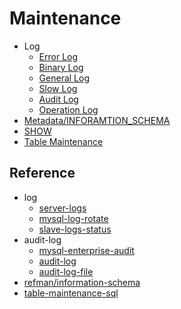 # Maintenance

- Log
  - [Error Log](log/Error_Log.md)
  - [Binary Log](log/Binary_Log.md)
  - [General Log](log/General_Log.md)
  - [Slow Log](log/Slow_Log.md)
  - [Audit Log](log/Audit_Log.md)
  - [Operation Log](log/Operation_Log.md)
- [Metadata/INFORAMTION_SCHEMA](metadata/INFORAMTION_SCHEMA.md)
- [SHOW](../../scripts/sql_mgmt/sql_show.sql)
- [Table Maintenance](table/Table.md)


## Reference

- log
  - [server-logs](https://dev.mysql.com/doc/refman/5.6/en/server-logs.html)
  - [mysql-log-rotate](https://dev.mysql.com/doc/refman/5.6/en/log-file-maintenance.html)
  - [slave-logs-status](https://dev.mysql.com/doc/refman/5.6/en/slave-logs-status.html)
- audit-log
  - [mysql-enterprise-audit](https://dev.mysql.com/doc/refman/5.6/en/mysql-enterprise-audit.html)
  - [audit-log](https://dev.mysql.com/doc/refman/5.6/en/audit-log-reference.html)
  - [audit-log-file](https://dev.mysql.com/doc/refman/5.6/en/audit-log-file.html)
- [refman/information-schema](https://dev.mysql.com/doc/refman/5.6/en/information-schema.html)
- [table-maintenance-sql](https://dev.mysql.com/doc/refman/5.6/en/table-maintenance-sql.html)